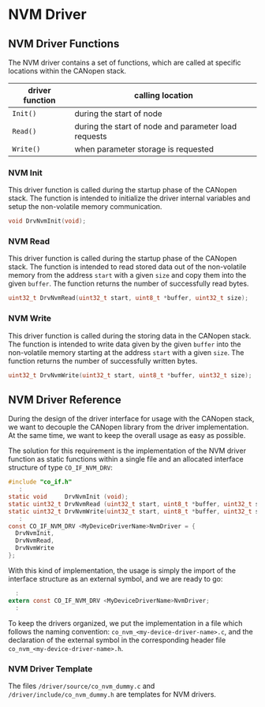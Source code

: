 # NVM Driver

## NVM Driver Functions

The NVM driver contains a set of functions, which are called at specific locations within the CANopen stack.

| driver function | calling location                                     |
| --------------- | ---------------------------------------------------- |
| `Init()`        | during the start of node                             |
| `Read()`        | during the start of node and parameter load requests |
| `Write()`       | when parameter storage is requested                  |

### NVM Init

This driver function is called during the startup phase of the CANopen stack. The function is intended to initialize the driver internal variables and setup the non-volatile memory communication.

```c
void DrvNvmInit(void);
```

### NVM Read

This driver function is called during the startup phase of the CANopen stack. The function is intended to read stored data out of the non-volatile memory from the address `start` with a given `size` and copy them into the given `buffer`. The function returns the number of successfully read bytes.

```c
uint32_t DrvNvmRead(uint32_t start, uint8_t *buffer, uint32_t size);
```

### NVM Write

This driver function is called during the storing data in the CANopen stack. The function is intended to write data given by the given `buffer` into the non-volatile memory starting at the address `start` with a given `size`. The function returns the number of successfully written bytes.

```c
uint32_t DrvNvmWrite(uint32_t start, uint8_t *buffer, uint32_t size);
```

## NVM Driver Reference

During the design of the driver interface for usage with the CANopen stack, we want to decouple the CANopen library from the driver implementation. At the same time, we want to keep the overall usage as easy as possible.

The solution for this requirement is the implementation of the NVM driver function as static functions within a single file and an allocated interface structure of type `CO_IF_NVM_DRV`:

```c
#include "co_if.h"
   :
static void     DrvNvmInit (void);
static uint32_t DrvNvmRead (uint32_t start, uint8_t *buffer, uint32_t size);
static uint32_t DrvNvmWrite(uint32_t start, uint8_t *buffer, uint32_t size);
   :
const CO_IF_NVM_DRV <MyDeviceDriverName>NvmDriver = {
  DrvNvmInit,
  DrvNvmRead,
  DrvNvmWrite
};
```

With this kind of implementation, the usage is simply the import of the interface structure as an external symbol, and we are ready to go:

```c
  :
extern const CO_IF_NVM_DRV <MyDeviceDriverName>NvmDriver;
  :
```

To keep the drivers organized, we put the implementation in a file which follows the naming convention: `co_nvm_<my-device-driver-name>.c`, and the declaration of the external symbol in the corresponding header file `co_nvm_<my-device-driver-name>.h`.

### NVM Driver Template

The files `/driver/source/co_nvm_dummy.c` and `/driver/include/co_nvm_dummy.h` are templates for NVM drivers.
